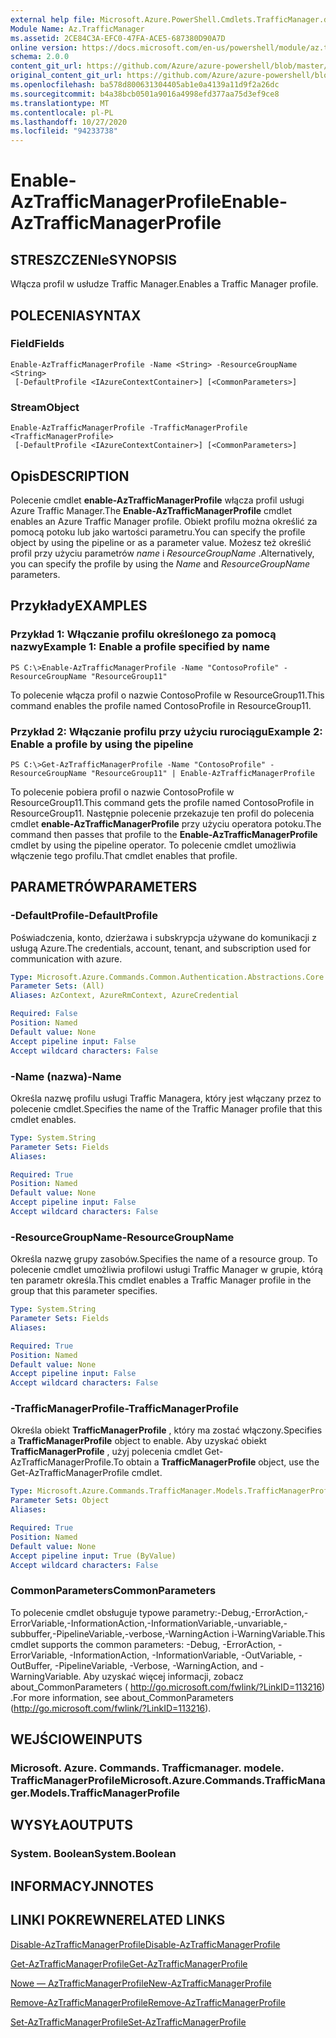 ```yaml
---
external help file: Microsoft.Azure.PowerShell.Cmdlets.TrafficManager.dll-Help.xml
Module Name: Az.TrafficManager
ms.assetid: 2CE84C3A-EFC0-47FA-ACE5-687380D90A7D
online version: https://docs.microsoft.com/en-us/powershell/module/az.trafficmanager/enable-aztrafficmanagerprofile
schema: 2.0.0
content_git_url: https://github.com/Azure/azure-powershell/blob/master/src/TrafficManager/TrafficManager/help/Enable-AzTrafficManagerProfile.md
original_content_git_url: https://github.com/Azure/azure-powershell/blob/master/src/TrafficManager/TrafficManager/help/Enable-AzTrafficManagerProfile.md
ms.openlocfilehash: ba578d800631304405ab1e0a4139a11d9f2a26dc
ms.sourcegitcommit: b4a38bcb0501a9016a4998efd377aa75d3ef9ce8
ms.translationtype: MT
ms.contentlocale: pl-PL
ms.lasthandoff: 10/27/2020
ms.locfileid: "94233738"
---
```

# <span data-ttu-id="728f9-101">Enable-AzTrafficManagerProfile</span><span class="sxs-lookup"><span data-stu-id="728f9-101">Enable-AzTrafficManagerProfile</span></span>

## <span data-ttu-id="728f9-102">STRESZCZENIe</span><span class="sxs-lookup"><span data-stu-id="728f9-102">SYNOPSIS</span></span>
<span data-ttu-id="728f9-103">Włącza profil w usłudze Traffic Manager.</span><span class="sxs-lookup"><span data-stu-id="728f9-103">Enables a Traffic Manager profile.</span></span>

## <span data-ttu-id="728f9-104">POLECENIA</span><span class="sxs-lookup"><span data-stu-id="728f9-104">SYNTAX</span></span>

### <span data-ttu-id="728f9-105">Field</span><span class="sxs-lookup"><span data-stu-id="728f9-105">Fields</span></span>
```
Enable-AzTrafficManagerProfile -Name <String> -ResourceGroupName <String>
 [-DefaultProfile <IAzureContextContainer>] [<CommonParameters>]
```

### <span data-ttu-id="728f9-106">Stream</span><span class="sxs-lookup"><span data-stu-id="728f9-106">Object</span></span>
```
Enable-AzTrafficManagerProfile -TrafficManagerProfile <TrafficManagerProfile>
 [-DefaultProfile <IAzureContextContainer>] [<CommonParameters>]
```

## <span data-ttu-id="728f9-107">Opis</span><span class="sxs-lookup"><span data-stu-id="728f9-107">DESCRIPTION</span></span>
<span data-ttu-id="728f9-108">Polecenie cmdlet **enable-AzTrafficManagerProfile** włącza profil usługi Azure Traffic Manager.</span><span class="sxs-lookup"><span data-stu-id="728f9-108">The **Enable-AzTrafficManagerProfile** cmdlet enables an Azure Traffic Manager profile.</span></span>
<span data-ttu-id="728f9-109">Obiekt profilu można określić za pomocą potoku lub jako wartości parametru.</span><span class="sxs-lookup"><span data-stu-id="728f9-109">You can specify the profile object by using the pipeline or as a parameter value.</span></span>
<span data-ttu-id="728f9-110">Możesz też określić profil przy użyciu parametrów *name* i *ResourceGroupName* .</span><span class="sxs-lookup"><span data-stu-id="728f9-110">Alternatively, you can specify the profile by using the *Name* and *ResourceGroupName* parameters.</span></span>

## <span data-ttu-id="728f9-111">Przykłady</span><span class="sxs-lookup"><span data-stu-id="728f9-111">EXAMPLES</span></span>

### <span data-ttu-id="728f9-112">Przykład 1: Włączanie profilu określonego za pomocą nazwy</span><span class="sxs-lookup"><span data-stu-id="728f9-112">Example 1: Enable a profile specified by name</span></span>
```
PS C:\>Enable-AzTrafficManagerProfile -Name "ContosoProfile" -ResourceGroupName "ResourceGroup11"
```

<span data-ttu-id="728f9-113">To polecenie włącza profil o nazwie ContosoProfile w ResourceGroup11.</span><span class="sxs-lookup"><span data-stu-id="728f9-113">This command enables the profile named ContosoProfile in ResourceGroup11.</span></span>

### <span data-ttu-id="728f9-114">Przykład 2: Włączanie profilu przy użyciu rurociągu</span><span class="sxs-lookup"><span data-stu-id="728f9-114">Example 2: Enable a profile by using the pipeline</span></span>
```
PS C:\>Get-AzTrafficManagerProfile -Name "ContosoProfile" -ResourceGroupName "ResourceGroup11" | Enable-AzTrafficManagerProfile
```

<span data-ttu-id="728f9-115">To polecenie pobiera profil o nazwie ContosoProfile w ResourceGroup11.</span><span class="sxs-lookup"><span data-stu-id="728f9-115">This command gets the profile named ContosoProfile in ResourceGroup11.</span></span>
<span data-ttu-id="728f9-116">Następnie polecenie przekazuje ten profil do polecenia cmdlet **enable-AzTrafficManagerProfile** przy użyciu operatora potoku.</span><span class="sxs-lookup"><span data-stu-id="728f9-116">The command then passes that profile to the **Enable-AzTrafficManagerProfile** cmdlet by using the pipeline operator.</span></span>
<span data-ttu-id="728f9-117">To polecenie cmdlet umożliwia włączenie tego profilu.</span><span class="sxs-lookup"><span data-stu-id="728f9-117">That cmdlet enables that profile.</span></span>

## <span data-ttu-id="728f9-118">PARAMETRÓW</span><span class="sxs-lookup"><span data-stu-id="728f9-118">PARAMETERS</span></span>

### <span data-ttu-id="728f9-119">-DefaultProfile</span><span class="sxs-lookup"><span data-stu-id="728f9-119">-DefaultProfile</span></span>
<span data-ttu-id="728f9-120">Poświadczenia, konto, dzierżawa i subskrypcja używane do komunikacji z usługą Azure.</span><span class="sxs-lookup"><span data-stu-id="728f9-120">The credentials, account, tenant, and subscription used for communication with azure.</span></span>

```yaml
Type: Microsoft.Azure.Commands.Common.Authentication.Abstractions.Core.IAzureContextContainer
Parameter Sets: (All)
Aliases: AzContext, AzureRmContext, AzureCredential

Required: False
Position: Named
Default value: None
Accept pipeline input: False
Accept wildcard characters: False
```

### <span data-ttu-id="728f9-121">-Name (nazwa)</span><span class="sxs-lookup"><span data-stu-id="728f9-121">-Name</span></span>
<span data-ttu-id="728f9-122">Określa nazwę profilu usługi Traffic Managera, który jest włączany przez to polecenie cmdlet.</span><span class="sxs-lookup"><span data-stu-id="728f9-122">Specifies the name of the Traffic Manager profile that this cmdlet enables.</span></span>

```yaml
Type: System.String
Parameter Sets: Fields
Aliases:

Required: True
Position: Named
Default value: None
Accept pipeline input: False
Accept wildcard characters: False
```

### <span data-ttu-id="728f9-123">-ResourceGroupName</span><span class="sxs-lookup"><span data-stu-id="728f9-123">-ResourceGroupName</span></span>
<span data-ttu-id="728f9-124">Określa nazwę grupy zasobów.</span><span class="sxs-lookup"><span data-stu-id="728f9-124">Specifies the name of a resource group.</span></span>
<span data-ttu-id="728f9-125">To polecenie cmdlet umożliwia profilowi usługi Traffic Manager w grupie, którą ten parametr określa.</span><span class="sxs-lookup"><span data-stu-id="728f9-125">This cmdlet enables a Traffic Manager profile in the group that this parameter specifies.</span></span>

```yaml
Type: System.String
Parameter Sets: Fields
Aliases:

Required: True
Position: Named
Default value: None
Accept pipeline input: False
Accept wildcard characters: False
```

### <span data-ttu-id="728f9-126">-TrafficManagerProfile</span><span class="sxs-lookup"><span data-stu-id="728f9-126">-TrafficManagerProfile</span></span>
<span data-ttu-id="728f9-127">Określa obiekt **TrafficManagerProfile** , który ma zostać włączony.</span><span class="sxs-lookup"><span data-stu-id="728f9-127">Specifies a **TrafficManagerProfile** object to enable.</span></span>
<span data-ttu-id="728f9-128">Aby uzyskać obiekt **TrafficManagerProfile** , użyj polecenia cmdlet Get-AzTrafficManagerProfile.</span><span class="sxs-lookup"><span data-stu-id="728f9-128">To obtain a **TrafficManagerProfile** object, use the Get-AzTrafficManagerProfile cmdlet.</span></span>

```yaml
Type: Microsoft.Azure.Commands.TrafficManager.Models.TrafficManagerProfile
Parameter Sets: Object
Aliases:

Required: True
Position: Named
Default value: None
Accept pipeline input: True (ByValue)
Accept wildcard characters: False
```

### <span data-ttu-id="728f9-129">CommonParameters</span><span class="sxs-lookup"><span data-stu-id="728f9-129">CommonParameters</span></span>
<span data-ttu-id="728f9-130">To polecenie cmdlet obsługuje typowe parametry:-Debug,-ErrorAction,-ErrorVariable,-InformationAction,-InformationVariable,-unvariable,-subbuffer,-PipelineVariable,-verbose,-WarningAction i-WarningVariable.</span><span class="sxs-lookup"><span data-stu-id="728f9-130">This cmdlet supports the common parameters: -Debug, -ErrorAction, -ErrorVariable, -InformationAction, -InformationVariable, -OutVariable, -OutBuffer, -PipelineVariable, -Verbose, -WarningAction, and -WarningVariable.</span></span> <span data-ttu-id="728f9-131">Aby uzyskać więcej informacji, zobacz about_CommonParameters ( http://go.microsoft.com/fwlink/?LinkID=113216) .</span><span class="sxs-lookup"><span data-stu-id="728f9-131">For more information, see about_CommonParameters (http://go.microsoft.com/fwlink/?LinkID=113216).</span></span>

## <span data-ttu-id="728f9-132">WEJŚCIOWE</span><span class="sxs-lookup"><span data-stu-id="728f9-132">INPUTS</span></span>

### <span data-ttu-id="728f9-133">Microsoft. Azure. Commands. Trafficmanager. modele. TrafficManagerProfile</span><span class="sxs-lookup"><span data-stu-id="728f9-133">Microsoft.Azure.Commands.TrafficManager.Models.TrafficManagerProfile</span></span>

## <span data-ttu-id="728f9-134">WYSYŁA</span><span class="sxs-lookup"><span data-stu-id="728f9-134">OUTPUTS</span></span>

### <span data-ttu-id="728f9-135">System. Boolean</span><span class="sxs-lookup"><span data-stu-id="728f9-135">System.Boolean</span></span>

## <span data-ttu-id="728f9-136">INFORMACYJN</span><span class="sxs-lookup"><span data-stu-id="728f9-136">NOTES</span></span>

## <span data-ttu-id="728f9-137">LINKI POKREWNE</span><span class="sxs-lookup"><span data-stu-id="728f9-137">RELATED LINKS</span></span>

[<span data-ttu-id="728f9-138">Disable-AzTrafficManagerProfile</span><span class="sxs-lookup"><span data-stu-id="728f9-138">Disable-AzTrafficManagerProfile</span></span>](./Disable-AzTrafficManagerProfile.md)

[<span data-ttu-id="728f9-139">Get-AzTrafficManagerProfile</span><span class="sxs-lookup"><span data-stu-id="728f9-139">Get-AzTrafficManagerProfile</span></span>](./Get-AzTrafficManagerProfile.md)

[<span data-ttu-id="728f9-140">Nowe — AzTrafficManagerProfile</span><span class="sxs-lookup"><span data-stu-id="728f9-140">New-AzTrafficManagerProfile</span></span>](./New-AzTrafficManagerProfile.md)

[<span data-ttu-id="728f9-141">Remove-AzTrafficManagerProfile</span><span class="sxs-lookup"><span data-stu-id="728f9-141">Remove-AzTrafficManagerProfile</span></span>](./Remove-AzTrafficManagerProfile.md)

[<span data-ttu-id="728f9-142">Set-AzTrafficManagerProfile</span><span class="sxs-lookup"><span data-stu-id="728f9-142">Set-AzTrafficManagerProfile</span></span>](./Set-AzTrafficManagerProfile.md)


